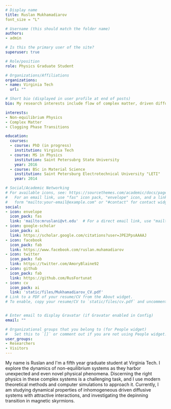 ```yaml
---
# Display name
title: Ruslan Mukhamadiarov
font_size = "L"

# Username (this should match the folder name)
authors:
- admin

# Is this the primary user of the site?
superuser: true

# Role/position
role: Physics Graduate Student

# Organizations/Affiliations
organizations:
- name: Virginia Tech
  url: ""

# Short bio (displayed in user profile at end of posts)
bio: My research interests include flow of complex matter, driven diffusive systems and magnetic skyrmions.

interests:
- Non-equilibrium Physics
- Complex Matter
- Clogging Phase Transitions

education:
  courses:
  - course: PhD (in progress)
    institution: Virginia Tech
  - course: MS in Physics
    institution: Saint Petersubrg State University
    year: 2016
  - course: BSc in Material Science
    institution: Saint Petersburg Electrotechnical University "LETI"
    year: 2014

# Social/Academic Networking
# For available icons, see: https://sourcethemes.com/academic/docs/page-builder/#icons
#   For an email link, use "fas" icon pack, "envelope" icon, and a link in the
#   form "mailto:your-email@example.com" or "#contact" for contact widget.
social:
- icon: envelope
  icon_pack: fas
  link: 'mailto:mruslani@vt.edu'  # For a direct email link, use "mailto:test@example.org".
- icon: google-scholar
  icon_pack: ai
  link: https://scholar.google.com/citations?user=JPE2PpsAAAAJ
- icon: facebook
  icon_pack: fab
  link: https://www.facebook.com/ruslan.muhamadiarov
- icon: twitter
  icon_pack: fab
  link: https://twitter.com/AmoryBlaine92
- icon: github
  icon_pack: fab
  link: https://github.com/RusFortunat
- icon: cv
  icon_pack: ai
  link: 'static/files/Mukhamadiarov_CV.pdf'
# Link to a PDF of your resume/CV from the About widget.
# To enable, copy your resume/CV to `static/files/cv.pdf` and uncomment the lines below.


# Enter email to display Gravatar (if Gravatar enabled in Config)
email: ""

# Organizational groups that you belong to (for People widget)
#   Set this to `[]` or comment out if you are not using People widget.
user_groups:
- Researchers
- Visitors
---
```


My name is Ruslan and I'm a fifth year graduate student at Virginia Tech. I explore the dynamics of non-equilibrium systems as they harbor unexpected and even novel physical phenomena. Discerning the right physics in these complex systems is a challenging task, and I use modern theoretical methods and computer simulations to approach it. Currently, I am studying dynamical properties of inhomogeneous driven diffusive systems with attractive interactions, and investigating the depinning transition in magnetic skyrmions.
